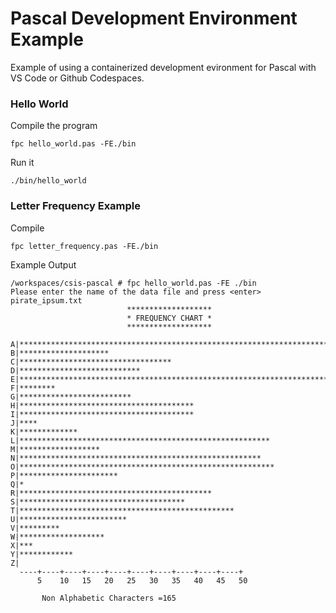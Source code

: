 # Pascal Development Environment Example

Example of using a containerized development evironment for Pascal with VS Code or Github Codespaces.


### Hello World

Compile the program

```
fpc hello_world.pas -FE./bin
```

Run it

```
./bin/hello_world
```

### Letter Frequency Example

Compile

```
fpc letter_frequency.pas -FE./bin
```

Example Output

```
/workspaces/csis-pascal # fpc hello_world.pas -FE ./bin
Please enter the name of the data file and press <enter>
pirate_ipsum.txt
                          *******************
                          * FREQUENCY CHART *
                          *******************

A|******************************************************************************
B|********************
C|**********************************
D|***************************
E|******************************************************************************************
F|********
G|*************************
H|***************************************
I|***************************************
J|****
K|*************
L|********************************************************
M|******************
N|******************************************************
O|*********************************************************
P|**********************
Q|*
R|*******************************************
S|*************************************
T|************************************************
U|************************
V|*********
W|*******************
X|***
Y|************
Z|
  ----+----+----+----+----+----+----+----+----+----+
      5    10   15   20   25   30   35   40   45   50

       Non Alphabetic Characters =165
```